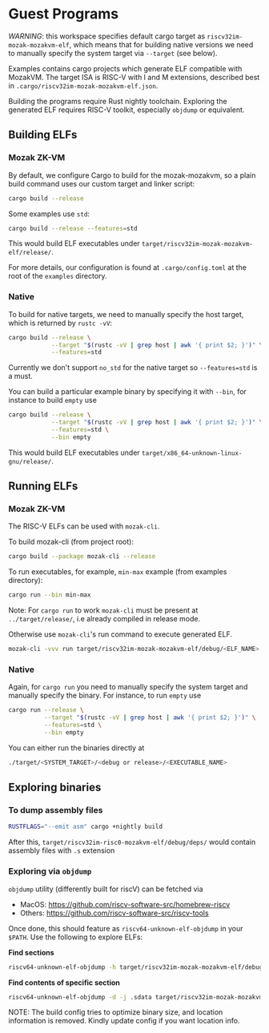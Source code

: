 # Guest Programs

*WARNING*: this workspace specifies default cargo target as `riscv32im-mozak-mozakvm-elf`, which means that for building native versions we need to manually specify the system target via `--target` (see below).

Examples contains cargo projects which generate ELF compatible with MozakVM. The target ISA is RISC-V with I and M extensions, described best in `.cargo/riscv32im-mozak-mozakvm-elf.json`.

Building the programs require Rust nightly toolchain. Exploring the generated ELF requires RISC-V toolkit, especially `objdump` or equivalent.

## Building ELFs

### Mozak ZK-VM

By default, we configure Cargo to build for the mozak-mozakvm, so a plain
build command uses our custom target and linker script:

```bash
cargo build --release
```

Some examples use `std`:

```bash
cargo build --release --features=std
```

This would build ELF executables under `target/riscv32im-mozak-mozakvm-elf/release/`.

For more details, our configuration is found at `.cargo/config.toml` at the root of the `examples` directory.

### Native

To build for native targets, we need to manually specify the host target, which is returned by `rustc -vV`:

```bash
cargo build --release \
            --target "$(rustc -vV | grep host | awk '{ print $2; }')" \
            --features=std
```

Currently we don't support `no_std` for the native target so `--features=std` is a must.

You can build a particular example binary by specifying it with `--bin`, for instance to build `empty` use
```bash
cargo build --release \
            --target "$(rustc -vV | grep host | awk '{ print $2; }')" \
            --features=std \
            --bin empty
```

This would build ELF executables under `target/x86_64-unknown-linux-gnu/release/`.

## Running ELFs

### Mozak ZK-VM

The RISC-V ELFs can be used with `mozak-cli`.

To build mozak-cli (from project root):

```bash
cargo build --package mozak-cli --release
```

To run executables, for example, `min-max` example (from examples directory):

```bash
cargo run --bin min-max
```

Note: For `cargo run` to work `mozak-cli` must be present at `../target/release/`, i.e already compiled in release mode.

Otherwise use `mozak-cli`'s run command to execute generated ELF.
```bash
mozak-cli -vvv run target/riscv32im-mozak-mozakvm-elf/debug/<ELF_NAME>
```

### Native

Again, for `cargo run` you need to manually specify the system target and manually specify the binary.  For instance, to run `empty` use

```bash
cargo run --release \
          --target "$(rustc -vV | grep host | awk '{ print $2; }')" \
          --features=std \
          --bin empty
```

You can either run the binaries directly at
```bash
./target/<SYSTEM_TARGET>/<debug or release>/<EXECUTABLE_NAME>
```

## Exploring binaries

### To dump assembly files
```bash
RUSTFLAGS="--emit asm" cargo +nightly build
```
After this, `target/riscv32im-risc0-mozakvm-elf/debug/deps/` would contain assembly files with `.s` extension

### Exploring via `objdump`
`objdump` utility (differently built for riscV) can be fetched via
- MacOS: https://github.com/riscv-software-src/homebrew-riscv
- Others: https://github.com/riscv-software-src/riscv-tools

Once done, this should feature as `riscv64-unknown-elf-objdump` in your `$PATH`. Use the following to explore ELFs:

**Find sections**
```bash
riscv64-unknown-elf-objdump -h target/riscv32im-mozak-mozakvm-elf/debug/<ELF_NAME>
```
**Find contents of specific section**
```bash
riscv64-unknown-elf-objdump -d -j .sdata target/riscv32im-mozak-mozakvm-elf/debug/<ELF_NAME>
```

NOTE: The build config tries to optimize binary size, and location information is removed. Kindly update config if you want location info.
